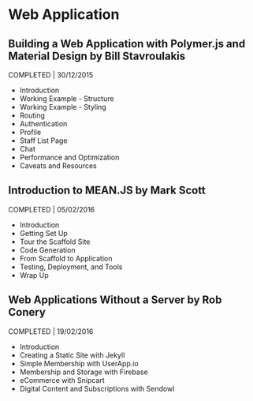 # Web Application

## Building a Web Application with Polymer.js and Material Design by Bill Stavroulakis
COMPLETED | 30/12/2015

- Introduction
- Working Example - Structure
- Working Example - Styling
- Routing
- Authentication
- Profile
- Staff List Page
- Chat
- Performance and Optimization
- Caveats and Resources

## Introduction to MEAN.JS by Mark Scott
COMPLETED | 05/02/2016

- Introduction
- Getting Set Up
- Tour the Scaffold Site
- Code Generation
- From Scaffold to Application
- Testing, Deployment, and Tools
- Wrap Up

## Web Applications Without a Server by Rob Conery
COMPLETED | 19/02/2016

- Introduction
- Creating a Static Site with Jekyll
- Simple Membership with UserApp.io
- Membership and Storage with Firebase
- eCommerce with Snipcart
- Digital Content and Subscriptions with Sendowl
